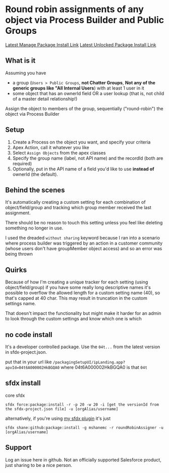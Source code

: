 # Round robin assignments of any object via Process Builder and Public Groups

[Latest Manage Package Install Link](https://login.salesforce.com/packagingSetupUI/ipLanding.app?apvId=04t46000001UOgyAAG)
[Latest Unlocked Package Install Link](https://login.salesforce.com/packagingSetupUI/ipLanding.app?apvId=04t3u0000038OBmAAM)

## What is it

Assuming you have

- a group (`Users > Public Groups`, **not Chatter Groups**, **Not any of the generic groups like "All Internal Users**) with at least 1 user in it
- some object that has an ownerId field OR a user lookup (that is, not child of a master detail relationship!)

Assign the object to members of the group, sequentially ("round-robin") the object via Process Builder

## Setup

1. Create a Process on the object you want, and specify your criteria
2. Apex Action, call it whatever you like
3. Select `Assign Objects` from the apex classes
4. Specify the group name (label, not API name) and the recordId (both are required)
5. Optionally, put in the API name of a field you'd like to use **instead of** ownerId (the default).

## Behind the scenes

It's automatically creating a custom setting for each combination of object/field/group and tracking which group member received the last assignment.

There should be no reason to touch this setting unless you feel like deleting something no longer in use.

I used the dreaded `without sharing` keyword because I ran into a scenario where process builder was triggered by an action in a customer community (whose users don't have groupMember object access) and so an error was being thrown

## Quirks

Because of how I'm creating a unique tracker for each setting (using object/field/group) if you have some really long descriptive names it's possible to overflow the allowed length for a custom setting name (40), so that's capped at 40 char. This may result in truncation in the custom settings name.

That doesn't impact the functionality but might make it harder for an admin to look through the custom settings and know which one is which

## no code install

It's a developer controlled package. Use the `04t...` from the latest version in sfdx-project.json.

put that in your url like `/packagingSetupUI/ipLanding.app?apvId=04t6A000002HkBGQA0` where 04t6A000002HkBGQA0 is that `04t`

## sfdx install

core sfdx

`sfdx force:package:install -r -p 20 -w 20 -i [get the versionId from the sfdx-project.json file] -u [orgAlias/username]`

alternatively, if you're using [my sfdx plugin](https://github.com/mshanemc/shane-sfdx-plugins) it's just

`sfdx shane:github:package:install -g mshanemc -r roundRobinAssigner -u [orgAlias/username]`

## Support

Log an issue here in github. Not an officially supported Salesforce product, just sharing to be a nice person.
